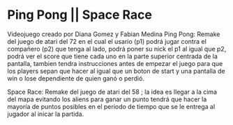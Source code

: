 # Ping Pong || Space Race
Videojuego creado por Diana Gomez y Fabian Medina
Ping Pong:
Remake del juego de atari del 72 en el cual el usario (p1) podrá jugar contra el compañero (p2) que tenga al lado, podrá poner su nick el p1 al igual que p2, podrá ver el score que tiene cada uno en la parte superior centrada de la pantalla, tambien tendra instrucciones antes de empezar el juego para que los players sepan que hacer al igual que un boton de start y una pantalla de win o lose dependiente de quien ganó o perdió.

Space Race:
Remake del juego de atari del 58 ; la idea es llegar a la cima del mapa evitando los aliens para ganar un punto tendrá que hacer la mayoría de puntos posibles en el periodo de tiempo que se le entrega al jugador al inicar la partida.